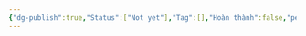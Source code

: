 ```yaml
---
{"dg-publish":true,"Status":["Not yet"],"Tag":[],"Hoàn thành":false,"permalink":"/Haiha's Sharing Ideal/Hướng Dẫn Cài và sử dụng phần mềm quay màn hình dễ nhất hành tin/","dgPassFrontmatter":true,"noteIcon":"2","created":"2024-01-19T05:28:19.128+07:00","updated":"2023-12-29T11:01:38.000+07:00"}
---
```



